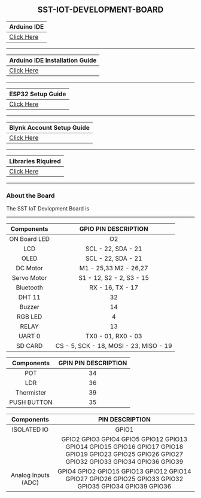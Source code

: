 <h2 align="center"> SST-IOT-DEVELOPMENT-BOARD</h2>

|Arduino IDE|
|:------|
 | [Click Here](https://www.arduino.cc/en/software) |
 
 ------
   
| Arduino IDE Installation Guide |
|:------|
|   [Click Here](Arduino_Installation.md)|
   
   -----------
   
| ESP32 Setup Guide |
|:------|
 |  [Click Here](Esp32.md) |
    
  -------
  
| Blynk Account Setup Guide |
|:------|
 |  [Click Here](Blynk_Setup.md) |
   
   -------

| Libraries Riquired |
|:------|
 |  [Click Here](Libraries) | 
 
 -----------

### About the Board
The SST IoT Devlopment Board is

--------------

| **Components** | **GPIO PIN DESCRIPTION** |
|:----:|:----:|
| ON Board LED | O2 |
| LCD | SCL - 22, SDA - 21 |
| OLED | SCL - 22, SDA - 21 |
|DC Motor | M1 - 25,33 M2 - 26,27|
|Servo Motor | S1 - 12, S2 - 2, S3 - 15|
|Bluetooth| RX - 16, TX - 17 |
|DHT 11| 32 |
|Buzzer | 14 |
|RGB LED | 4 |
|RELAY | 13 |
|UART 0 | TX0 - 01, RX0 - 03 |
|SD CARD | CS - 5, SCK - 18, MOSI - 23, MISO - 19 | 

| **Components** | **GPIN PIN DESCRIPTION** |
|:----:|:----:|
|POT | 34 |
|LDR | 36 |
|Thermister | 39 |
|PUSH BUTTON | 35 |

| **Components** | **PIN DESCRIPTION** |
|:----:|:----:|
|ISOLATED IO | GPIO1 |
| | GPIO2 GPIO3 GPIO4 GPIO5 GPIO12 GPIO13 GPIO14 GPIO15 GPIO16 GPIO17 GPIO18 GPIO19 GPIO23 GPIO25 GPIO26 GPIO27 GPIO32 GPIO33 GPIO34 GPIO36 GPIO39|
| Analog Inputs (ADC) | GPIO4 GPIO2 GPIO15 GPIO13 GPIO12 GPIO14 GPIO27 GPIO26 GPIO25 GPIO33 GPIO32 GPIO35 GPIO34 GPIO39 GPIO36 |



